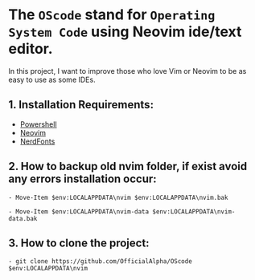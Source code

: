 # The `OScode` stand for `Operating System Code` using Neovim ide/text editor.
In this project, I want to improve those who love Vim or Neovim to be as easy to use as some IDEs.

## 1. Installation Requirements:
- [Powershell](https://apps.microsoft.com/store/detail/powershell/9MZ1SNWT0N5D?hl=en-us&gl=us "Powershell")
- [Neovim](https://neovim.io/ "Neovim")
- [NerdFonts](https://www.nerdfonts.com/ "NerdFonts")

## 2. How to backup old nvim folder, if exist avoid any errors installation occur:
```
- Move-Item $env:LOCALAPPDATA\nvim $env:LOCALAPPDATA\nvim.bak
```

```
- Move-Item $env:LOCALAPPDATA\nvim-data $env:LOCALAPPDATA\nvim-data.bak
```

## 3. How to clone the project:
```
- git clone https://github.com/OfficialAlpha/OScode $env:LOCALAPPDATA\nvim
```
